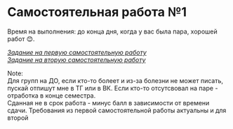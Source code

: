 # Самостоятельная работа №1

Время на выполнения: до конца дня, когда у вас была пара, хорошей работ 😊.

*[Задание на первую самостоятельную работу](Task.md)*  
*[Задание на вторую самостоятельную работу](Task-2.md)*

Note:  
Для групп на ДО, если кто-то болеет и из-за болезни не может писать, пускай отпишут мне в ТГ или в ВК.
Если кто-то отсутсвовал на паре - отработка в конце семестра.   
Сданная не в срок работа - минус балл в зависимости от времени сдачи.
Требования из первой самостоятельной работы актуальны и для второй
